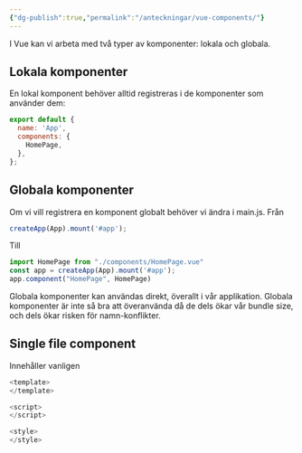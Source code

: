 ```yaml
---
{"dg-publish":true,"permalink":"/anteckningar/vue-components/"}
---
```


I Vue kan vi arbeta med två typer av komponenter: lokala och globala.

## Lokala komponenter 
En lokal komponent behöver alltid registreras i de komponenter som använder dem:
```js
export default {
  name: 'App',
  components: {
    HomePage,
  },
};
```

## Globala komponenter
Om vi vill registrera en komponent globalt behöver vi ändra i main.js.
Från
```js
createApp(App).mount('#app');
```
Till
```js
import HomePage from "./components/HomePage.vue"
const app = createApp(App).mount('#app');
app.component("HomePage", HomePage)
```
Globala komponenter kan användas direkt, överallt i vår applikation.
Globala komponenter är inte så bra att överanvända då de dels ökar vår bundle size, och dels ökar risken för namn-konflikter.

## Single file component
Innehåller vanligen
```js
<template>
</template>

<script>
</script>

<style>
</style>
```
